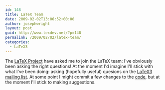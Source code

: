 ```yaml
---
id: 148
title: LaTeX Team
date: 2009-02-02T13:06:52+00:00
author: josephwright
layout: post
guid: http://www.texdev.net/?p=148
permalink: /2009/02/02/latex-team/
categories:
  - LaTeX3
---
```

The [LaTeX Project](http://www.latex-project.org/) have asked me to join the LaTeX team: I've obviously been asking the right questions! At the moment I'd imagine I'll stick with what I've been doing: asking (hopefully useful) quesions on the [LaTeX3 mailing list](https://listserv.uni-heidelberg.de/cgi-bin/wa?A0=LATEX-L). At some point I might commit a few changes to the [code](http://www.latex-project.org/svnroot/experimental/trunk/), but at the moment I'll stick to making suggestions.
